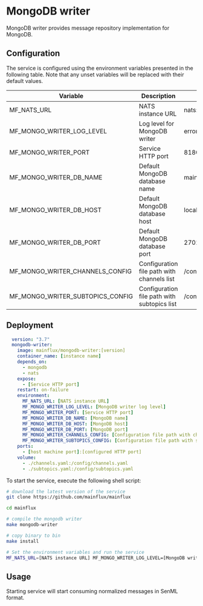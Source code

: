 # MongoDB writer

MongoDB writer provides message repository implementation for MongoDB.

## Configuration

The service is configured using the environment variables presented in the
following table. Note that any unset variables will be replaced with their
default values.

| Variable                         | Description                                 | Default                |
|----------------------------------|---------------------------------------------|------------------------|
| MF_NATS_URL                      | NATS instance URL                           | nats://localhost:4222  |
| MF_MONGO_WRITER_LOG_LEVEL        | Log level for MongoDB writer                | error                  |
| MF_MONGO_WRITER_PORT             | Service HTTP port                           | 8180                   |
| MF_MONGO_WRITER_DB_NAME          | Default MongoDB database name               | mainflux               |
| MF_MONGO_WRITER_DB_HOST          | Default MongoDB database host               | localhost              |
| MF_MONGO_WRITER_DB_PORT          | Default MongoDB database port               | 27017                  |
| MF_MONGO_WRITER_CHANNELS_CONFIG  | Configuration file path with channels list  | /config/channels.toml  |
| MF_MONGO_WRITER_SUBTOPICS_CONFIG | Configuration file path with subtopics list | /config/subtopics.toml |

## Deployment

```yaml
  version: "3.7"
  mongodb-writer:
    image: mainflux/mongodb-writer:[version]
    container_name: [instance name]
    depends_on:
      - mongodb
      - nats
    expose:
      - [Service HTTP port]
    restart: on-failure
    environment:
      MF_NATS_URL: [NATS instance URL]
      MF_MONGO_WRITER_LOG_LEVEL: [MongoDB writer log level]
      MF_MONGO_WRITER_PORT: [Service HTTP port]
      MF_MONGO_WRITER_DB_NAME: [MongoDB name]
      MF_MONGO_WRITER_DB_HOST: [MongoDB host]
      MF_MONGO_WRITER_DB_PORT: [MongoDB port]
      MF_MONGO_WRITER_CHANNELS_CONFIG: [Configuration file path with channels list]
      MF_MONGO_WRITER_SUBTOPICS_CONFIG: [Configuration file path with subtopics list]
    ports:
      - [host machine port]:[configured HTTP port]
    volume:
      - ./channels.yaml:/config/channels.yaml
      - ./subtopics.yaml:/config/subtopics.yaml
```

To start the service, execute the following shell script:

```bash
# download the latest version of the service
git clone https://github.com/mainflux/mainflux

cd mainflux

# compile the mongodb writer
make mongodb-writer

# copy binary to bin
make install

# Set the environment variables and run the service
MF_NATS_URL=[NATS instance URL] MF_MONGO_WRITER_LOG_LEVEL=[MongoDB writer log level] MF_MONGO_WRITER_PORT=[Service HTTP port] MF_MONGO_WRITER_DB_NAME=[MongoDB database name] MF_MONGO_WRITER_DB_HOST=[MongoDB database host] MF_MONGO_WRITER_DB_PORT=[MongoDB database port] MF_MONGO_WRITER_CHANNELS_CONFIG=[Configuration file path with channels list] MF_MONGO_WRITER_SUBTOPICS_CONFIG=[Configuration file path with subtopics list] $GOBIN/mainflux-mongodb-writer
```

## Usage

Starting service will start consuming normalized messages in SenML format.

